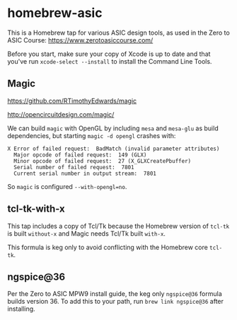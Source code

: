 # homebrew-asic

This is a Homebrew tap for various ASIC design tools, as used in the Zero to ASIC Course: https://www.zerotoasiccourse.com/

Before you start, make sure your copy of Xcode is up to date and that you've run `xcode-select --install` to install the Command Line Tools.

## Magic
https://github.com/RTimothyEdwards/magic

http://opencircuitdesign.com/magic/

We can build `magic`  with OpenGL by including `mesa` and `mesa-glu` as  build dependencies, but starting `magic -d opengl` crashes with:
```
X Error of failed request:  BadMatch (invalid parameter attributes)
  Major opcode of failed request:  149 (GLX)
  Minor opcode of failed request:  27 (X_GLXCreatePbuffer)
  Serial number of failed request:  7801
  Current serial number in output stream:  7801
```
So `magic` is configured `--with-opengl=no`.

## tcl-tk-with-x
This tap includes a copy of Tcl/Tk because the Homebrew version of `tcl-tk` is built `without-x` and Magic needs Tcl/Tk built `with-x`.

This formula is keg only to avoid conflicting with the Homebrew core `tcl-tk`.

## ngspice@36
Per the Zero to ASIC MPW9 install guide, the keg only `ngspice@36` formula builds version 36. To add this to your path, run `brew link ngspice@36` after installing.
